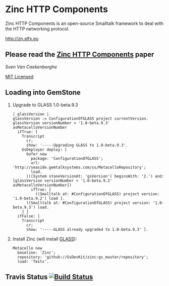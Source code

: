 # Zinc HTTP Components


Zinc HTTP Components is an open-source Smalltalk framework 
to deal with the HTTP networking protocol.


<http://zn.stfx.eu>


## Please read the [Zinc HTTP Components](https://github.com/svenvc/zinc/blob/master/zinc-http-components-paper.md) paper


*Sven Van Caekenberghe* 


[MIT Licensed](https://github.com/svenvc/zinc/blob/master/license.txt)

## Loading into GemStone

1. Upgrade to GLASS 1.0-beta.9.3
   
    ```Smalltalk
    | glassVersion |
    glassVersion := ConfigurationOfGLASS project currentVersion.
    glassVersion versionNumber < '1.0-beta.9.3' asMetacelloVersionNumber
      ifTrue: [
        Transcript
          cr;
          show: '-----Upgrading GLASS to 1.0-beta.9.3'.
        GsDeployer deploy: [
          Gofer new
            package: 'ConfigurationOfGLASS';
            url: 'http://seaside.gemtalksystems.com/ss/MetacelloRepository';
            load.
          (((System stoneVersionAt: 'gsVersion') beginsWith: '2.') and: [glassVersion versionNumber < '1.0-beta.9.2' asMetacelloVersionNumber])
            ifTrue: [
              ((Smalltalk at: #ConfigurationOfGLASS) project version: '1.0-beta.9.2') load ].
          ((Smalltalk at: #ConfigurationOfGLASS) project version: '1.0-beta.9.3') load.
        ] ]
      ifFalse: [
        Transcript
          cr;
          show: '-----GLASS already upgraded to 1.0-beta.9.3' ].
   ```
2. Install Zinc (will install [GLASS](https://github.com/glassdb/glass)):

    ```Smalltalk
    Metacello new
      baseline: 'Zinc';
      repository: 'github://GsDevKit/zinc:gs_master/repository';
      load: 'Tests'.
    ```

## Travis Status [![Build Status](https://travis-ci.org/GsDevKit/zinc.png?branch=gs_master)](https://travis-ci.org/gs_master/zinc)

